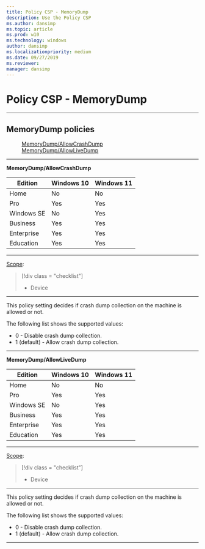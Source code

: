 ```yaml
---
title: Policy CSP - MemoryDump
description: Use the Policy CSP
ms.author: dansimp
ms.topic: article
ms.prod: w10
ms.technology: windows
author: dansimp
ms.localizationpriority: medium
ms.date: 09/27/2019
ms.reviewer: 
manager: dansimp
---
```


# Policy CSP - MemoryDump



<hr/>

<!--Policies-->
## MemoryDump policies  

<dl>
  <dd>
    <a href="#memorydump-allowcrashdump">MemoryDump/AllowCrashDump</a>
  </dd>
  <dd>
    <a href="#memorydump-allowlivedump">MemoryDump/AllowLiveDump</a>
  </dd>
</dl>


<hr/>

<!--Policy-->
<a href="" id="memorydump-allowcrashdump"></a>**MemoryDump/AllowCrashDump**  

<!--SupportedSKUs-->

|Edition|Windows 10|Windows 11|
|--- |--- |--- |
|Home|No|No|
|Pro|Yes|Yes|
|Windows SE|No|Yes|
|Business|Yes|Yes|
|Enterprise|Yes|Yes|
|Education|Yes|Yes|

<!--/SupportedSKUs-->
<hr/>

<!--Scope-->
[Scope](./policy-configuration-service-provider.md#policy-scope):

> [!div class = "checklist"]
> * Device

<hr/>

<!--/Scope-->
<!--Description-->
This policy setting decides if crash dump collection on the machine is allowed or not.

<!--/Description-->
<!--SupportedValues-->
The following list shows the supported values:

- 0 - Disable crash dump collection.
- 1 (default) - Allow crash dump collection.

<!--/SupportedValues-->
<!--/Policy-->

<hr/>

<!--Policy-->
<a href="" id="memorydump-allowlivedump"></a>**MemoryDump/AllowLiveDump**  

<!--SupportedSKUs-->

|Edition|Windows 10|Windows 11|
|--- |--- |--- |
|Home|No|No|
|Pro|Yes|Yes|
|Windows SE|No|Yes|
|Business|Yes|Yes|
|Enterprise|Yes|Yes|
|Education|Yes|Yes|

<!--/SupportedSKUs-->
<hr/>

<!--Scope-->
[Scope](./policy-configuration-service-provider.md#policy-scope):

> [!div class = "checklist"]
> * Device

<hr/>

<!--/Scope-->
<!--Description-->
This policy setting decides if crash dump collection on the machine is allowed or not.

<!--/Description-->

<!--SupportedValues-->
The following list shows the supported values:

- 0 - Disable crash dump collection.
- 1 (default) - Allow crash dump collection.

<!--/SupportedValues-->
<!--/Policy-->
<hr/>

<!--/Policies-->

